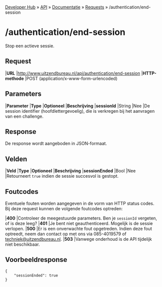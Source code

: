 ---
---

[Developer Hub](/) &raquo; [API](/api) &raquo; [Documentatie](/api/doc.html) &raquo; [Requests](/api/requests) &raquo; /authentication/end-session

# /authentication/end-session

Stop een actieve sessie.

## Request

|**URL**          |http://www.uitzendbureau.nl/api/authentication/end-session
|**HTTP-methode** |POST (application/x-www-form-urlencoded)

## Parameters

|**Parameter** |**Type** |**Optioneel** |**Beschrijving**
|**sessionId** |String   |Nee           |De session identifier (hoofdlettergevoelig), die is verkregen bij het aanvragen van een challenge.

## Response

De response wordt aangeboden in JSON-formaat.

## Velden

|**Veld**         |**Type** |**Optioneel** |**Beschrijving**
|**sessionEnded** |Bool     |Nee           |Retourneert `true` indien de sessie succesvol is gestopt.

## Foutcodes

Eventuele fouten worden aangegeven in de vorm van HTTP status codes. Bij deze request kunnen de volgende foutcodes optreden:

|**400** |Controleer de meegestuurde parameters. Ben je `sessionId` vergeten, of is deze leeg?
|**401** |Je bent niet geauthenticeerd. Mogelijk is de sessie verlopen.
|**500** |Er is een onverwachte fout opgetreden. Indien deze fout optreedt, neem dan contact op met ons via 085-4019579 of [techniek@uitzendbureau.nl](mailto:techniek@uitzendbureau.nl?subject=DeveloperHub%3A%20API%20%2Fauthentication%2Fend-session%3A%20status%20500).
|**503** |Vanwege onderhoud is de API tijdelijk niet beschikbaar.

## Voorbeeldresponse

    {
        "sessionEnded": true
    }
